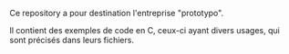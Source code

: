 Ce repository a pour destination l'entreprise "prototypo".

Il contient des exemples de code en C, ceux-ci ayant divers usages, qui sont précisés dans leurs fichiers.
